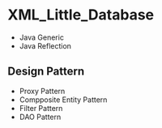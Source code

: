 # XML_Little_Database
- Java Generic
- Java Reflection

## Design Pattern
- Proxy Pattern
- Compposite Entity Pattern
- Filter Pattern
- DAO Pattern
